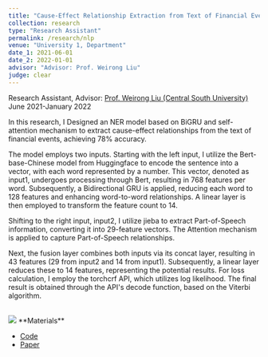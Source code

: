 ```yaml
---
title: "Cause-Effect Relationship Extraction from Text of Financial Events"
collection: research
type: "Research Assistant"
permalink: /research/nlp
venue: "University 1, Department"
date_1: 2021-06-01
date_2: 2022-01-01
advisor: "Advisor: Prof. Weirong Liu"
judge: clear
---
```

<p>Research Assistant, Advisor: <a href="https://faculty.csu.edu.cn/liuweirong/en/index.htm">Prof. Weirong Liu (Central South University)</a> <br> June 2021-January 2022</p>
In this research, I Designed an NER model based on BiGRU and self-attention mechanism to extract cause-effect relationships from the text of financial events, achieving 78% accuracy.

The model employs two inputs. Starting with the left input, I utilize the Bert-base-Chinese model from Huggingface to encode the sentence into a vector, with each word represented by a number. This vector, denoted as input1, undergoes processing through Bert, resulting in 768 features per word. Subsequently, a Bidirectional GRU is applied, reducing each word to 128 features and enhancing word-to-word relationships. A linear layer is then employed to transform the feature count to 14.

Shifting to the right input, input2, I utilize jieba to extract Part-of-Speech information, converting it into 29-feature vectors. The Attention mechanism is applied to capture Part-of-Speech relationships.

Next, the fusion layer combines both inputs via its concat layer, resulting in 43 features (29 from input2 and 14 from input1). Subsequently, a linear layer reduces these to 14 features, representing the potential results. For loss calculation, I employ the torchcrf API, which utilizes log likelihood. The final result is obtained through the API's decode function, based on the Viterbi algorithm.

<br>
<img src='/images/NLP-arch-new.jpg'>
**Materials**
<ul>
<li><a href="https://github.com/JhengLu/Cause-Effect-Relation-Extraction-from-Text-of-Financial-Events">Code</a></li>
<li><a href="https://iopscience.iop.org/article/10.1088/1742-6596/2171/1/012001/meta">Paper</a></li>
</ul>
